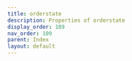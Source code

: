 ```yaml
---
title: orderstate
description: Properties of orderstate
display_order: 109
nav_order: 109
parent: Index
layout: default
---
```




